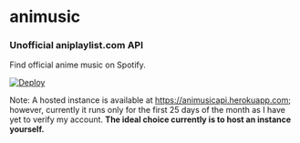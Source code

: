 # animusic

### Unofficial aniplaylist.com API

Find official anime music on Spotify.

[![Deploy](https://www.herokucdn.com/deploy/button.svg)](https://heroku.com/deploy?template=https://github.com/kakasuarez/animusic/)

Note: A hosted instance is available at https://animusicapi.herokuapp.com; however, currently it runs only for the first 25 days of the month as I have yet to verify my account. **The ideal choice currently is to host an instance yourself.**
